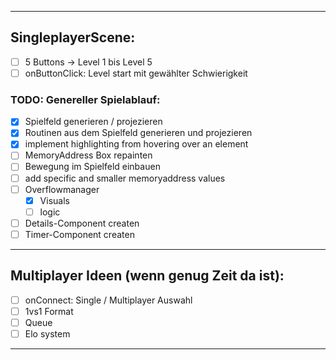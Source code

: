 
---
## SingleplayerScene:

- [ ] 5 Buttons -> Level 1 bis Level 5 
- [ ] onButtonClick: Level start mit gewählter Schwierigkeit

### TODO: Genereller Spielablauf:

- [X] Spielfeld generieren / projezieren
- [X] Routinen aus dem Spielfeld generieren und projezieren
- [X] implement highlighting from hovering over an element
- [ ] MemoryAddress Box repainten
- [ ] Bewegung im Spielfeld einbauen
- [ ] add specific and smaller memoryaddress values 
- [ ] Overflowmanager
  - [X] Visuals
  - [ ] logic
- [ ] Details-Component createn
- [ ] Timer-Component createn

---
## Multiplayer Ideen (wenn genug Zeit da ist):

- [ ] onConnect: Single / Multiplayer Auswahl
- [ ] 1vs1 Format
- [ ] Queue
- [ ] Elo system

--- 